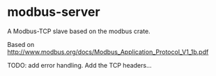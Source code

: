 # modbus-server
A Modbus-TCP slave based on the modbus crate.

Based on http://www.modbus.org/docs/Modbus_Application_Protocol_V1_1b.pdf

TODO: add error handling. Add the TCP headers...
